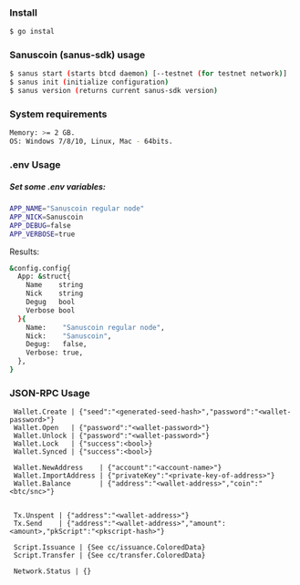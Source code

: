 ### Install
```Bash
$ go instal
```

### Sanuscoin (sanus-sdk) usage
```Bash
$ sanus start (starts btcd daemon) [--testnet (for testnet network)]
$ sanus init (initialize configuration)
$ sanus version (returns current sanus-sdk version)
```

### System requirements 
``` Bash
Memory: >= 2 GB.
OS: Windows 7/8/10, Linux, Mac - 64bits.
```

### .env Usage

##### Set some .env variables:

```Bash
APP_NAME="Sanuscoin regular node"
APP_NICK=Sanuscoin
APP_DEBUG=false
APP_VERBOSE=true
```

Results:

```Bash
&config.config{
  App: &struct{
    Name    string
    Nick    string
    Degug   bool
    Verbose bool
  }{
    Name:    "Sanuscoin regular node",
    Nick:    "Sanuscoin",
    Degug:   false,
    Verbose: true,
  },
}
```

### JSON-RPC Usage
````
 Wallet.Create | {"seed":"<generated-seed-hash>","password":"<wallet-password>"}
 Wallet.Open   | {"password":"<wallet-password>"}
 Wallet.Unlock | {"password":"<wallet-password>"}
 Wallet.Lock   | {"success":<bool>}
 Wallet.Synced | {"success":<bool>}
 
 Wallet.NewAddress    | {"account":"<account-name>"}
 Wallet.ImportAddress | {"privateKey":"<private-key-of-address>"}
 Wallet.Balance       | {"address":"<wallet-address>","coin":"<btc/snc>"}
 
 
 Tx.Unspent | {"address":"<wallet-address>"}
 Tx.Send    | {"address":"<wallet-address>","amount":<amount>,"pkScript":"<pkscript-hash>"}

 Script.Issuance | {See cc/issuance.ColoredData}
 Script.Transfer | {See cc/transfer.ColoredData}
 
 Network.Status | {}
 
````

